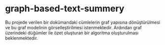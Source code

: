 # graph-based-text-summery
Bu projede verilen bir dokümandaki cümlelerin graf yapısına dönüştürülmesi ve bu graf modelinin görselleştirilmesi istenmektedir. Ardından graf üzerindeki düğümler ile özet oluşturan bir algoritma oluşturulması beklenmektedir.
